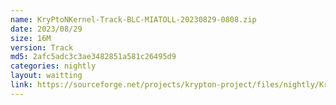 ```yaml
---
name: KryPtoNKernel-Track-BLC-MIATOLL-20230829-0808.zip
date: 2023/08/29
size: 16M
version: Track
md5: 2afc5adc3c3ae3482851a581c26495d9
categories: nightly
layout: waitting
link: https://sourceforge.net/projects/krypton-project/files/nightly/KryPtoNKernel-Track-BLC-MIATOLL-20230829-0808.zip
---
```

